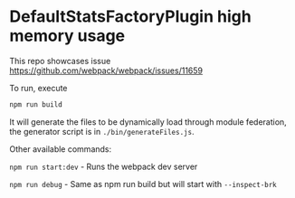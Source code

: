 # DefaultStatsFactoryPlugin high memory usage

This repo showcases issue https://github.com/webpack/webpack/issues/11659

To run, execute

```sh
npm run build
```

It will generate the files to be dynamically load through module federation, the generator script is in `./bin/generateFiles.js`.

Other available commands:

`npm run start:dev` - Runs the webpack dev server

`npm run debug` - Same as npm run build but will start with `--inspect-brk`